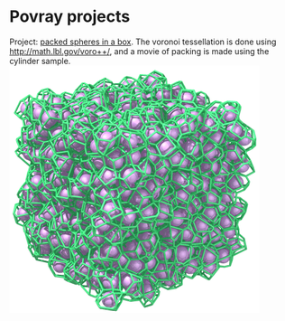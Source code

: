 # Povray projects

Project: [packed spheres in a box](https://github.com/AmirNi2016/Povray/tree/master/Packed%20Speheres%20in%20a%20box). The voronoi tessellation is done using http://math.lbl.gov/voro++/, and a movie of packing is made using the cylinder sample. 
![packed spheres in a box](packespheres.png)

